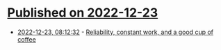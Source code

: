 # [Published on 2022-12-23](index.md)

* [2022-12-23, 08:12:32](https://news.ycombinator.com/item?id=34103426) - [Reliability, constant work, and a good cup of coffee](https://aws.amazon.com/builders-library/reliability-and-constant-work/)

